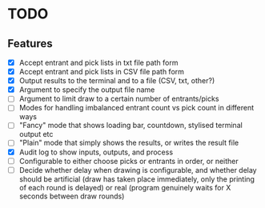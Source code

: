 # TODO

## Features

- [x] Accept entrant and pick lists in txt file path form
- [x] Accept entrant and pick lists in CSV file path form
- [x] Output results to the terminal and to a file (CSV, txt, other?)
- [x] Argument to specify the output file name
- [ ] Argument to limit draw to a certain number of entrants/picks
- [ ] Modes for handling imbalanced entrant count vs pick count in different ways
- [ ] "Fancy" mode that shows loading bar, countdown, stylised terminal output etc
- [ ] "Plain" mode that simply shows the results, or writes the result file
- [x] Audit log to show inputs, outputs, and process
- [ ] Configurable to either choose picks or entrants in order, or neither
- [ ] Decide whether delay when drawing is configurable, and whether delay should be artificial (draw has taken place immediately, only the printing of each round is delayed) or real (program genuinely waits for X seconds between draw rounds)
